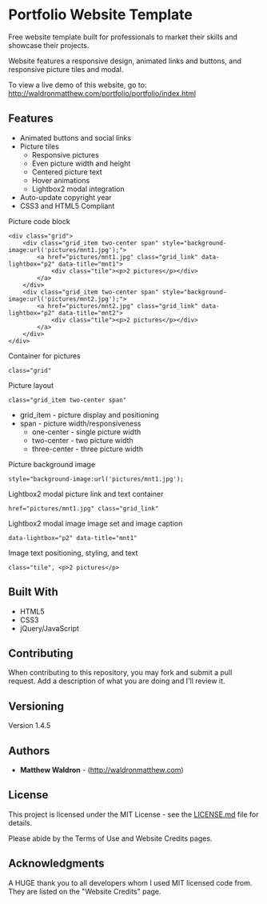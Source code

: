 # Portfolio Website Template

Free website template built for professionals to market their skills and showcase their projects. 

Website features a responsive design, animated links and buttons, and responsive picture tiles and modal.

To view a live demo of this website, go to: http://waldronmatthew.com/portfolio/portfolio/index.html

## Features

* Animated buttons and social links
* Picture tiles
    * Responsive pictures
    * Even picture width and height
    * Centered picture text
    * Hover animations
    * Lightbox2 modal integration
* Auto-update copyright year
* CSS3 and HTML5 Compliant

Picture code block

```
<div class="grid">
	<div class="grid_item two-center span" style="background-image:url('pictures/mnt1.jpg');">
        <a href="pictures/mnt1.jpg" class="grid_link" data-lightbox="p2" data-title="mnt1">
            <div class="tile"><p>2 pictures</p></div>
        </a>
    </div>
	<div class="grid_item two-center span" style="background-image:url('pictures/mnt2.jpg');">
        <a href="pictures/mnt2.jpg" class="grid_link" data-lightbox="p2" data-title="mnt2">
            <div class="tile"><p>2 pictures</p></div>
        </a>
    </div>
</div>
```

Container for pictures

```
class="grid"
```

Picture layout

```
class="grid_item two-center span"
```

* grid_item - picture display and positioning
* span - picture width/responsiveness 
    * one-center - single picture width
    * two-center - two picture width
    * three-center - three picture width

Picture background image

```
style="background-image:url('pictures/mnt1.jpg');
```

Lightbox2 modal picture link and text container

```
href="pictures/mnt1.jpg" class="grid_link"
```

Lightbox2 modal image image set and image caption

```
data-lightbox="p2" data-title="mnt1"
```

Image text positioning, styling, and text

```
class="tile", <p>2 pictures</p>
```

## Built With

* HTML5
* CSS3
* jQuery/JavaScript

## Contributing

When contributing to this repository, you may fork and submit a pull request. Add a description of what you are doing and I'll review it.

## Versioning

Version 1.4.5

## Authors

* **Matthew Waldron** - (http://waldronmatthew.com)

## License

This project is licensed under the MIT License - see the [LICENSE.md](LICENSE.md) file for details.

Please abide by the Terms of Use and Website Credits pages.

## Acknowledgments

A HUGE thank you to all developers whom I used MIT licensed code from. They are listed on the "Website Credits" page. 

